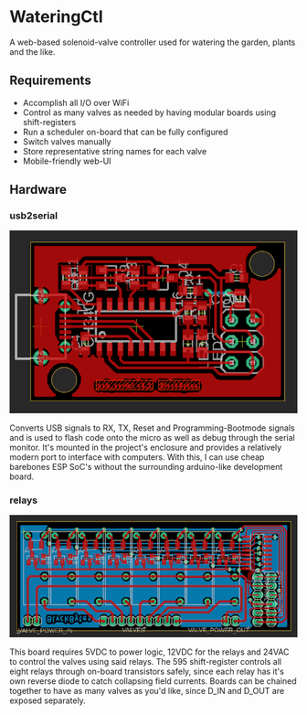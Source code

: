 # WateringCtl

A web-based solenoid-valve controller used for watering the garden, plants and the like.

## Requirements

* Accomplish all I/O over WiFi
* Control as many valves as needed by having modular boards using shift-registers
* Run a scheduler on-board that can be fully configured
* Switch valves manually
* Store representative string names for each valve
* Mobile-friendly web-UI

## Hardware

### usb2serial

![usb2serial](readme_images/layout_usb2serial.png)

Converts USB signals to RX, TX, Reset and Programming-Bootmode signals and is used to flash code onto the micro as well as debug through the serial monitor. It's mounted in the project's enclosure and provides a relatively modern port to interface with computers. With this, I can use cheap barebones ESP SoC's without the surrounding arduino-like development board.

### relays

![relays](readme_images/layout_relays.png)

This board requires 5VDC to power logic, 12VDC for the relays and 24VAC to control the valves using said relays. The 595 shift-register controls all eight relays through on-board transistors safely, since each relay has it's own reverse diode to catch collapsing field currents. Boards can be chained together to have as many valves as you'd like, since D_IN and D_OUT are exposed separately.